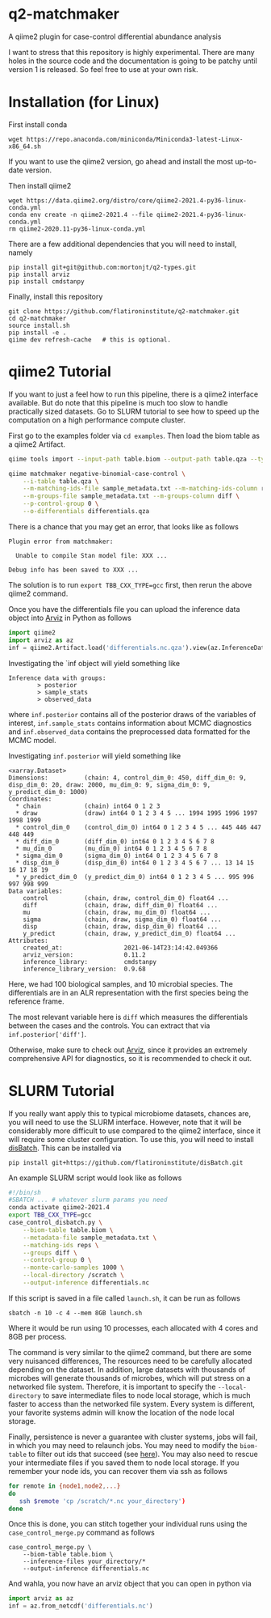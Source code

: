 # q2-matchmaker
A qiime2 plugin for case-control differential abundance analysis

I want to stress that this repository is highly experimental.  There are many holes in the source code and the  documentation is going to be patchy until version 1 is released. So feel free to use at your own risk.

# Installation (for Linux)

First install conda
```
wget https://repo.anaconda.com/miniconda/Miniconda3-latest-Linux-x86_64.sh
```

If you want to use the qiime2 version, go ahead and install the most up-to-date version.

Then install qiime2
```
wget https://data.qiime2.org/distro/core/qiime2-2021.4-py36-linux-conda.yml
conda env create -n qiime2-2021.4 --file qiime2-2021.4-py36-linux-conda.yml
rm qiime2-2020.11-py36-linux-conda.yml
```

There are a few additional dependencies that you will need to install, namely
```
pip install git+git@github.com:mortonjt/q2-types.git
pip install arviz
pip install cmdstanpy
```

Finally, install this repository
```
git clone https://github.com/flatironinstitute/q2-matchmaker.git
cd q2-matchmaker
source install.sh
pip install -e .
qiime dev refresh-cache   # this is optional. 
```

# qiime2 Tutorial

If you want to just a feel how to run this pipeline, there is a qiime2 interface available.
But do note that this pipeline is much too slow to handle practically sized datasets.
Go to SLURM tutorial to see how to speed up the computation on a high performance compute cluster.

First go to the examples folder via `cd examples`.
Then load the biom table as a qiime2 Artifact.
```bash
qiime tools import --input-path table.biom --output-path table.qza --type FeatureTable[Frequency]
```

```bash
qiime matchmaker negative-binomial-case-control \
    --i-table table.qza \
    --m-matching-ids-file sample_metadata.txt --m-matching-ids-column reps \
    --m-groups-file sample_metadata.txt --m-groups-column diff \
    --p-control-group 0 \
    --o-differentials differentials.qza
```

There is a chance that you may get an error, that looks like as follows
```
Plugin error from matchmaker:

  Unable to compile Stan model file: XXX ...

Debug info has been saved to XXX ...
```

The solution is to run `export TBB_CXX_TYPE=gcc` first, then rerun the above qiime2 command.

Once you have the differentials file you can upload the inference data object into [Arviz](https://arviz-devs.github.io/arviz/index.html) in Python as follows

```python
import qiime2
import arviz as az
inf = qiime2.Artifact.load('differentials.nc.qza').view(az.InferenceData)
```
Investigating the `inf   object will yield something like
```
Inference data with groups:
        > posterior
        > sample_stats
        > observed_data
```
where `inf.posterior` contains all of the posterior draws of the variables of interest, `inf.sample_stats` contains information about MCMC diagnostics and `inf.observed_data` contains the preprocessed data formatted for the MCMC model.

Investigating `inf.posterior` will yield something like
```
<xarray.Dataset>
Dimensions:          (chain: 4, control_dim_0: 450, diff_dim_0: 9, disp_dim_0: 20, draw: 2000, mu_dim_0: 9, sigma_dim_0: 9, y_predict_dim_0: 1000)
Coordinates:
  * chain            (chain) int64 0 1 2 3
  * draw             (draw) int64 0 1 2 3 4 5 ... 1994 1995 1996 1997 1998 1999
  * control_dim_0    (control_dim_0) int64 0 1 2 3 4 5 ... 445 446 447 448 449
  * diff_dim_0       (diff_dim_0) int64 0 1 2 3 4 5 6 7 8
  * mu_dim_0         (mu_dim_0) int64 0 1 2 3 4 5 6 7 8
  * sigma_dim_0      (sigma_dim_0) int64 0 1 2 3 4 5 6 7 8
  * disp_dim_0       (disp_dim_0) int64 0 1 2 3 4 5 6 7 ... 13 14 15 16 17 18 19
  * y_predict_dim_0  (y_predict_dim_0) int64 0 1 2 3 4 5 ... 995 996 997 998 999
Data variables:
    control          (chain, draw, control_dim_0) float64 ...
    diff             (chain, draw, diff_dim_0) float64 ...
    mu               (chain, draw, mu_dim_0) float64 ...
    sigma            (chain, draw, sigma_dim_0) float64 ...
    disp             (chain, draw, disp_dim_0) float64 ...
    y_predict        (chain, draw, y_predict_dim_0) float64 ...
Attributes:
    created_at:                 2021-06-14T23:14:42.049366
    arviz_version:              0.11.2
    inference_library:          cmdstanpy
    inference_library_version:  0.9.68
```
Here, we had 100 biological samples, and 10 microbial species.  The differentials are in an ALR representation with the first species being the reference frame.

The most relevant variable here is `diff` which measures the differentials between the cases and the controls.  You can extract that via `inf.posterior['diff']`.

Otherwise, make sure to check out [Arviz](https://arviz-devs.github.io/arviz/index.html), since it provides an extremely comprehensive API for diagnostics, so it is recommended to check it out.

# SLURM Tutorial

If you really want apply this to typical microbiome datasets, chances are, you will need to use the SLURM interface. However, note that it will be considerably more difficult to use compared to the qiime2 interface, since it will require some cluster configuration. To use this, you will need to install [disBatch](https://github.com/flatironinstitute/disBatch). This can be installed via
```
pip install git+https://github.com/flatironinstitute/disBatch.git
```

An example SLURM script would look like as follows

```bash
#!/bin/sh
#SBATCH ... # whatever slurm params you need
conda activate qiime2-2021.4
export TBB_CXX_TYPE=gcc
case_control_disbatch.py \
    --biom-table table.biom \
    --metadata-file sample_metadata.txt \
    --matching-ids reps \
    --groups diff \
    --control-group 0 \
    --monte-carlo-samples 1000 \
    --local-directory /scratch \
    --output-inference differentials.nc
```

If this script is saved in a file called `launch.sh`, it can be run as follows
```
sbatch -n 10 -c 4 --mem 8GB launch.sh
```
Where it would be run using 10 processes, each allocated with 4 cores and 8GB per process.

The command is very similar to the qiime2 command, but there are some very nuisanced differences, The resources need to be carefully allocated depending on the dataset.  In addition, large datasets with thousands of microbes will generate thousands of microbes, which will put stress on a networked file system.  Therefore, it is important to specify the `--local-directory` to save intermediate files to node local storage, which is much faster to access than the networked file system.  Every system is different, your favorite systems admin will know the location of the node local storage.

Finally, persistence is never a guarantee with cluster systems, jobs will fail, in which you may need to relaunch jobs.  You may need to modify the `biom-table` to filter out ids that succeed (see [here](https://biom-format.org/documentation/generated/biom.table.Table.filter.html)).  You may also need to rescue your intermediate files if you saved them to node local storage. If you remember your node ids, you can recover them via ssh as follows
```bash
for remote in {node1,node2,...}
do
   ssh $remote 'cp /scratch/*.nc your_directory')
done
```
Once this is done, you can stitch together your individual runs using the `case_control_merge.py` command as follows
```
case_control_merge.py \
    --biom-table table.biom \
    --inference-files your_directory/*
    --output-inference differentials.nc
```
And wahla, you now have an arviz object that you can open in python via
```python
import arviz as az
inf = az.from_netcdf('differentials.nc')
```


